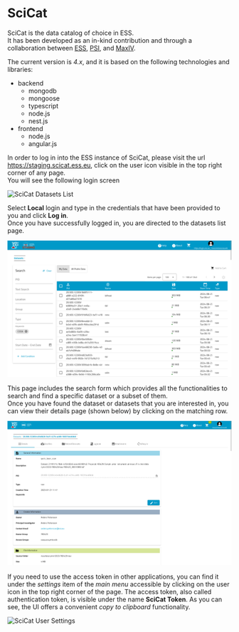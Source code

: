 # SciCat

SciCat is the data catalog of choice in ESS.  
It has been developed as an in-kind contribution and through a collaboration between [ESS](https://www.ess.eu), [PSI](https://www.psi.ch/en), and [MaxIV](https://www.maxiv.lu.se/).  

The current version is _4.x_, and it is based on the following technologies and libraries:
- backend
  - mongodb
  - mongoose
  - typescript
  - node.js
  - nest.js
- frontend
  - node.js
  - angular.js

In order to log in into the ESS instance of SciCat, please visit the url https://staging.scicat.ess.eu, click on the user icon visible in the top right corner of any page.  
You will see the following login screen

![SciCat Datasets List](images/scicat_login.png)

Select __Local__ login and type in the credentials that have been provided to you and click __Log in__.   
Once you have successfully logged in, you are directed to the datasets list page.  
  
![SciCat Datasets List](images/scicat_datasets_list.png)

This page includes the search form which provides all the functionalities to search and find a specific dataset or a subset of them.  
Once you have found the dataset or datasets that you are interested in, you can view their details page (shown below) by clicking on the matching row.

![SciCat Dataset List](images/scicat_dataset_details.png)

If you need to use the access token in other applications, you can find it under the _settings_ item of the _main menu_ accessible by clicking on the user icon in the top right corner of the page. 
The access token, also called authentication token, is visible under the name __SciCat Token__. As you can see, the UI offers a convenient _copy to clipboard_ functionality.

![SciCat User Settings](images/scicat_user_settings.png)
